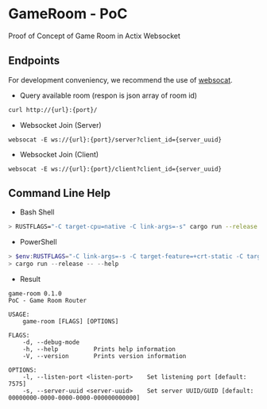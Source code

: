 # GameRoom - PoC

Proof of Concept of Game Room in Actix Websocket

## Endpoints

For development conveniency, we recommend the use of [websocat](https://github.com/vi/websocat).

- Query available room (respon is json array of room id)

```bash
curl http://{url}:{port}/
```

- Websocket Join (Server)

```ws
websocat -E ws://{url}:{port}/server?client_id={server_uuid}
```

- Websocket Join (Client)

```ws
websocat -E ws://{url}:{port}/client?client_id={server_uuid}
```

## Command Line Help

- Bash Shell

```bash
> RUSTFLAGS="-C target-cpu=native -C link-args=-s" cargo run --release -- --help
```

- PowerShell

```powershell
> $env:RUSTFLAGS="-C link-args=-s -C target-feature=+crt-static -C target-cpu=native"
> cargo run --release -- --help
```

- Result

```text
game-room 0.1.0
PoC - Game Room Router

USAGE:
    game-room [FLAGS] [OPTIONS]

FLAGS:
    -d, --debug-mode    
    -h, --help          Prints help information
    -V, --version       Prints version information

OPTIONS:
    -l, --listen-port <listen-port>    Set listening port [default: 7575]
    -s, --server-uuid <server-uuid>    Set server UUID/GUID [default: 00000000-0000-0000-0000-000000000000]
```

